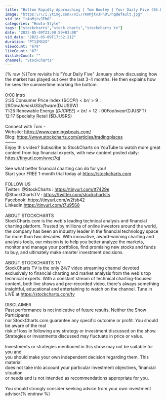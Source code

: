 ```yaml
---
title: "Bottom Rapidly Approaching | Tom Bowley | Your Daily Five (05.09.22)"
image: "https:\/\/i.ytimg.com\/vi\/rAnMjtvJFh0\/hqdefault.jpg"
vid_id: "rAnMjtvJFh0"
categories: "Howto-Style"
tags: ["stockcharts","stock charts","stockcharts tv"]
date: "2022-05-09T23:08:59+03:00"
vid_date: "2022-05-09T17:52:21Z"
duration: "PT13M32S"
viewcount: "679"
likeCount: "67"
dislikeCount: ""
channel: "StockCharts"
---
```

{% raw %}Tom revisits his &quot;Your Daily Five&quot; January show discussing how the market has played out over the last 3-4 months. He then explains how he sees the summertime marking the bottom.<br /><br />0:00 Intro <br />2:35 Consumer Price Index ($$CCPI)<br />9:29 Dow Jones US Software ($DJUSSW)<br />11:25 Renewable Energy ($DJCREE)<br />12:00 Footwear ($DJUSFT)<br />12:17 Specialty Retail ($DJUSRS) <br /><br />Connect with Tom -<br />Website: <a rel="nofollow" target="blank" href="https://www.earningsbeats.com/">https://www.earningsbeats.com/</a><br />Blog: <a rel="nofollow" target="blank" href="https://www.stockcharts.com/articles/tradingplaces">https://www.stockcharts.com/articles/tradingplaces</a><br />–––––<br />Enjoy this video? Subscribe to StockCharts on YouTube to watch more great content from top financial experts, with new content posted daily: <a rel="nofollow" target="blank" href="https://tinyurl.com/wvet7qj">https://tinyurl.com/wvet7qj</a> <br /><br />See what better financial charting can do for you!<br />Start your FREE 1-month trial today at <a rel="nofollow" target="blank" href="https://stockcharts.com">https://stockcharts.com</a><br /><br />FOLLOW US<br />Twitter: @StockCharts : <a rel="nofollow" target="blank" href="https://tinyurl.com/tt7429e">https://tinyurl.com/tt7429e</a><br />@StockChartsTV : <a rel="nofollow" target="blank" href="https://twitter.com/stockchartstv">https://twitter.com/stockchartstv</a><br />Facebook: <a rel="nofollow" target="blank" href="https://tinyurl.com/w2fsb42">https://tinyurl.com/w2fsb42</a><br />LinkedIn <a rel="nofollow" target="blank" href="https://tinyurl.com/t7u9568">https://tinyurl.com/t7u9568</a><br /><br />ABOUT STOCKCHARTS<br />StockCharts.com is the web's leading technical analysis and financial charting platform. Trusted by millions of online investors around the world, the company has been an industry leader in the financial technology space for more than two decades. With innovative, award-winning charting and analysis tools, our mission is to help you better analyze the markets, monitor and manage your portfolios, find promising new stocks and funds to buy, and ultimately make smarter investment decisions.<br /><br />ABOUT STOCKCHARTS TV<br />StockCharts TV is the only 24/7 video streaming channel devoted exclusively to financial charting and market analysis from the web's top technical experts. With a constant stream of technical charting-focused content, both live shows and pre-recorded video, there's always something insightful, educational and entertaining to watch on the channel. Tune in LIVE at <a rel="nofollow" target="blank" href="https://stockcharts.com/tv">https://stockcharts.com/tv</a><br /><br />DISCLAIMER<br />Past performance is not indicative of future results. Neither the Show Participants<br />nor StockCharts.com guarantee any specific outcome or profit. You should be aware of the real<br />risk of loss in following any strategy or investment discussed on the show.<br />Strategies or investments discussed may fluctuate in price or value.<br /><br />Investments or strategies mentioned in this show may not be suitable for you and<br />you should make your own independent decision regarding them. This material<br />does not take into account your particular investment objectives, financial situation<br />or needs and is not intended as recommendations appropriate for you.<br /><br />You should strongly consider seeking advice from your own investment advisor{% endraw %}
